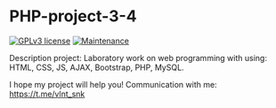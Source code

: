 # PHP-project-3-4

 [![GPLv3 license](https://img.shields.io/badge/License-GPLv3-blue.svg)](http://perso.crans.org/besson/LICENSE.html)
 [![Maintenance](https://img.shields.io/badge/Maintained%3F-yes-green.svg)](https://GitHub.com/Naereen/StrapDown.js/graphs/commit-activity)
 
Description project: Laboratory work on web programming with using: HTML, CSS, JS, AJAX, Bootstrap, PHP, MySQL.

I hope my project will help you! Communication with me: https://t.me/vlnt_snk

